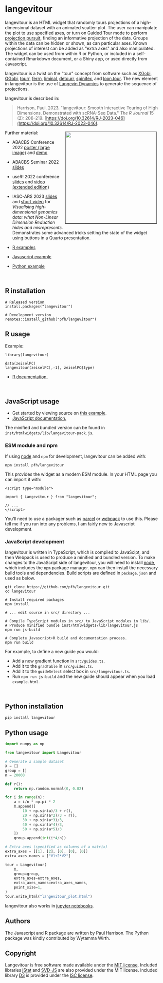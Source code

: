 # langevitour

langevitour is an HTML widget that randomly tours projections of a high-dimensional dataset with an animated scatter-plot. The user can manipulate the plot to use specified axes, or turn on Guided Tour mode to perform [projection pursuit](https://en.wikipedia.org/wiki/Projection_pursuit), finding an informative projection of the data. Groups within the data can be hidden or shown, as can particular axes. Known projections of interest can be added as "extra axes" and also manipulated. The widget can be used from within R or Python, or included in a self-contained Rmarkdown document, or a Shiny app, or used directly from Javascript.

langevitour is a twist on the "tour" concept from software such as [XGobi](http://lib.stat.cmu.edu/general/XGobi/), [GGobi](http://ggobi.org/), [tourr](http://ggobi.github.io/tourr/), [ferrn](https://huizezhang-sherry.github.io/ferrn/), [liminal](https://sa-lee.github.io/liminal/), [detourr](https://casperhart.github.io/detourr/index.html), [spinifex](https://nspyrison.github.io/spinifex/), and [loon.tour](https://great-northern-diver.github.io/loon.tourr/). The new element in langevitour is the use of [Langevin Dynamics](https://en.wikipedia.org/wiki/Langevin_dynamics) to generate the sequence of projections.

langevitour is described in:

> Harrison, Paul. 2023. "langevitour: Smooth Interactive Touring of High Dimensions, Demonstrated with scRNA-Seq Data." *The R Journal* 15 (2): 206–219. [https://doi.org/10.32614/RJ-2023-046](https://doi.org/10.32614/RJ-2023-046).

<a href="https://logarithmic.net/langevitour/2022-abacbs/" style="display: block; margin: 5px; border: 1px solid #000; float: right">
<img src="https://logarithmic.net/langevitour/2022-abacbs/abacbs-langevitour-poster-2022-small.png" width=300>
</a>

Further material:

* ABACBS Conference 2022 [poster (large image)](https://logarithmic.net/langevitour/2022-abacbs/abacbs-langevitour-poster-2022.png) and [demo](https://logarithmic.net/langevitour/2022-abacbs/)

* ABACBS Seminar 2022 [slides](https://logarithmic.net/langevitour/2022-09-abacbs/)

* useR! 2022 conference [slides](https://logarithmic.net/langevitour/2022-useR/) and [video (extended edition)](https://www.youtube.com/watch?v=vKv9P13UACw)

* IASC-ARS 2023 [slides](https://logarithmic.net/langevitour/2023-iasc-ars/) and [short video](https://www.youtube.com/watch?v=gwqU9OoFwjQ) for *Visualising high-dimensional genomics data: what Non-Linear Dimension Reduction hides and misrepresents.* Demonstrates some advanced tricks setting the state of the widget using buttons in a Quarto presentation.

* [R examples](https://logarithmic.net/langevitour/articles/examples.html)

* [Javascript example](https://pfh.github.io/langevitour/example.html)

* [Python example](https://colab.research.google.com/github/pfh/langevitour/blob/main/py/examples/langevitour.ipynb)

<br>

## R installation

```
# Released version
install.packages("langevitour")
```

```
# Development version
remotes::install_github("pfh/langevitour")
```

## R usage

Example:

```
library(langevitour)

data(zeiselPC)
langevitour(zeiselPC[,-1], zeiselPC$type)
```

* [R documentation.](https://logarithmic.net/langevitour/reference/)

<br>

## JavaScript usage

* Get started by viewing source on [this example](https://pfh.github.io/langevitour/example.html).
* [JavaScript documentation.](https://logarithmic.net/langevitour/jsdoc/)

The minified and bundled version can be found in `inst/htmlwidgets/lib/langevitour-pack.js`.

### ESM module and npm

If using [node](https://nodejs.org/) and `npm` for development, langevitour can be added with:

```
npm install pfh/langevitour
```

This provides the widget as a modern ESM module. In your HTML page you can import it with:

```
<script type="module">

import { Langevitour } from "langevitour";

// ...
</script>
```

You'll need to use a packager such as [parcel](https://parceljs.org/) or [webpack](https://webpack.js.org/) to use this. Please tell me if you run into any problems, I am fairly new to Javascript development. 


### JavaScript development

langevitour is written in TypeScript, which is compiled to JavaScipt, and then Webpack is used to produce a minified and bundled version. To make changes to the JavaScript side of langevitour, you will need to install [node](https://nodejs.org/), which includes the `npm` package manager. `npm` can then install the necessary build tools and dependencies. Build scripts are defined in `package.json` and used as below.

```
git clone https://github.com/pfh/langevitour.git
cd langevitour

# Install required packages
npm install

# ... edit source in src/ directory ...

# Compile TypeScript modules in src/ to JavaScript modules in lib/.
# Produce minified bundle inst/htmlwidgets/lib/langevitour.js
npm run js-build

# Complete Javascript+R build and documentation process.
npm run build
```

For example, to define a new guide you would:

* Add a new gradient function in `src/guides.ts`. 
* Add it to the `gradTable` in `src/guides.ts`.
* Add it to the `guideSelect` select box in `src/langevitour.ts`.
* Run `npm run js-build` and the new guide should appear when you load `example.html`.

<br>

## Python installation 
```bash
pip install langevitour
```

## Python usage 

```python
import numpy as np

from langevitour import Langevitour

# Generate a sample dataset
X = []
group = []
n = 20000

def r():
    return np.random.normal(0, 0.02)

for i in range(n):
    a = i/n * np.pi * 2
    X.append([
        10 + np.sin(a)/3 + r(),
        20 + np.sin(a*2)/3 + r(),
        30 + np.sin(a*3)/3,
        40 + np.sin(a*4)/3,
        50 + np.sin(a*5)/3
    ])
    group.append(int(i*4/n))

# Extra axes (specified as columns of a matrix)
extra_axes = [[1], [2], [0], [0], [0]]
extra_axes_names = ["V1+2*V2"]

tour = Langevitour(
    X,
    group=group,
    extra_axes=extra_axes,
    extra_axes_names=extra_axes_names,
    point_size=1,
)
tour.write_html("langevitour_plot.html")
```

langevitour also works in [jupyter notebooks](https://colab.research.google.com/github/pfh/langevitour/blob/main/py/examples/langevitour.ipynb).

## Authors

The Javascript and R package are written by Paul Harrison. The Python package was kindly contributed by Wytamma Wirth.

## Copyright

Langevitour is free software made available under the [MIT license](https://github.com/pfh/langevitour/blob/main/LICENSE.md). Included libraries [jStat](https://github.com/jstat/jstat) and [SVD-JS](https://github.com/danilosalvati/svd-js) are also provided under the MIT license. Included library [D3](https://github.com/d3/d3) is provided under the [ISC license](https://github.com/d3/d3/blob/main/LICENSE).
